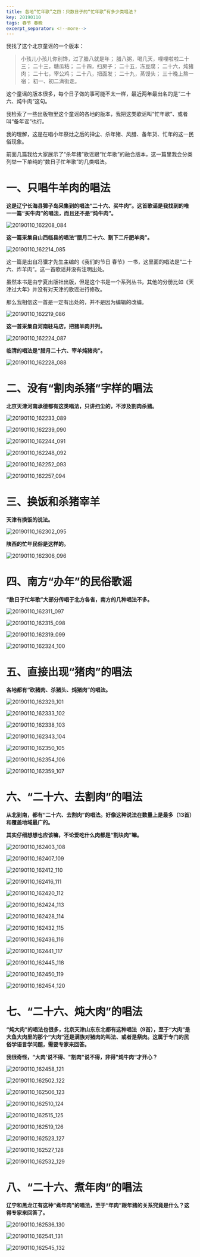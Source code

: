 ```yaml
---
title: 各地“忙年歌”之四：只数日子的“忙年歌”有多少类唱法？
key: 20190110
tags: 春节 春晚
excerpt_separator: <!--more-->
---
```


我找了这个北京童谣的一个版本：

>小孩儿小孩儿你别馋，过了腊八就是年；
腊八粥，喝几天，哩哩啦啦二十三；
二十三，糖瓜粘；
二十四，扫房子；
二十五，冻豆腐；
二十六，炖猪肉；
二十七，宰公鸡；
二十八，把面发；
二十九，蒸馒头；
三十晚上熬一宿；
初一、初二满街走。


这个童谣的版本很多，每个日子做的事可能不太一样，最近两年最出名的是“二十六、炖牛肉”这句。

我检索了一些出版物里这个童谣的各地的版本，我把这类歌谣叫“忙年歌”、或者叫“备年谣”也行。

我的理解，这是在唱小年祭灶之后的掸尘、杀年猪、风腊、备年货、忙年的这一民俗现象。



前面几篇我给大家展示了“杀年猪”歌谣跟“忙年歌”的融合版本，这一篇里我会分类列举一下单纯的“数日子忙年歌”的几类唱法。



# 一、只唱牛羊肉的唱法



**这是辽宁长海县獐子岛采集到的唱法“二十六、买牛肉”。这首歌谣是我找到的唯一一篇“买牛肉”的唱法，而且还不是“炖牛肉”。**

![20190110_162208_084](/assets/images/20190110_162208_084.jpg)

**这一篇采集自山西临县的唱法“腊月二十六、割下二斤肥羊肉”。**

![20190110_162214_085](/assets/images/20190110_162214_085.jpg)

这一篇是出自冯骥才先生主编的《我们的节日 春节》一书，这里面的唱法是“二十六、炸羊肉”。这一首歌谣并没有注明出处。

虽然本书是由宁夏出版社出版，但是这个书是一个系列丛书，其他的分册比如《天津过大年》并没有对天津的歌谣进行修改。

那么我相信这一首是一定有出处的，并不是因为编辑的改编。

![20190110_162219_086](/assets/images/20190110_162219_086.jpg)

**这一首采集自河南驻马店，把猪羊肉并列。**

![20190110_162224_087](/assets/images/20190110_162224_087.jpg)

**临清的唱法是“腊月二十六、宰羊炖猪肉”。**

![20190110_162228_088](/assets/images/20190110_162228_088.jpg)

# 二、没有“割肉杀猪”字样的唱法

**北京天津河南承德都有这类唱法，只讲扫尘的，不涉及割肉杀猪。**

![20190110_162233_089](/assets/images/20190110_162233_089.jpg)

![20190110_162239_090](/assets/images/20190110_162239_090.jpg)

![20190110_162244_091](/assets/images/20190110_162244_091.jpg)

![20190110_162248_092](/assets/images/20190110_162248_092.jpg)

![20190110_162252_093](/assets/images/20190110_162252_093.jpg)

![20190110_162257_094](/assets/images/20190110_162257_094.jpg)

# 三、换饭和杀猪宰羊



**天津有换饭的说法。**

![20190110_162302_095](/assets/images/20190110_162302_095.jpg)

**陕西的忙年民俗是这样的。**

![20190110_162306_096](/assets/images/20190110_162306_096.jpg)

# 四、南方“办年”的民俗歌谣



**“数日子忙年歌”大部分传唱于北方各省，南方的几种唱法不多。**


![20190110_162311_097](/assets/images/20190110_162311_097.jpg)

![20190110_162315_098](/assets/images/20190110_162315_098.jpg)

![20190110_162319_099](/assets/images/20190110_162319_099.jpg)

![20190110_162324_100](/assets/images/20190110_162324_100.jpg)

# 五、直接出现“猪肉”的唱法


**各地都有“砍猪肉、杀猪头、炖猪肉”的唱法。**

![20190110_162329_101](/assets/images/20190110_162329_101.jpg)

![20190110_162333_102](/assets/images/20190110_162333_102.jpg)

![20190110_162338_103](/assets/images/20190110_162338_103.jpg)

![20190110_162343_104](/assets/images/20190110_162343_104.jpg)

![20190110_162350_105](/assets/images/20190110_162350_105.jpg)

![20190110_162354_106](/assets/images/20190110_162354_106.jpg)

![20190110_162359_107](/assets/images/20190110_162359_107.jpg)


# 六、“二十六、去割肉”的唱法


**从北到南，都有“二十六、去割肉”的唱法。好像这种说法在数量上是最多（13首）和覆盖地域最广的。**


**其实仔细想想也应该嘛，不论爱吃什么肉都是“割块肉”嘛。**


![20190110_162403_108](/assets/images/20190110_162403_108.jpg)

![20190110_162407_109](/assets/images/20190110_162407_109.jpg)

![20190110_162412_110](/assets/images/20190110_162412_110.jpg)

![20190110_162416_111](/assets/images/20190110_162416_111.jpg)

![20190110_162420_112](/assets/images/20190110_162420_112.jpg)

![20190110_162424_113](/assets/images/20190110_162424_113.jpg)

![20190110_162428_114](/assets/images/20190110_162428_114.jpg)

![20190110_162432_115](/assets/images/20190110_162432_115.jpg)

![20190110_162436_116](/assets/images/20190110_162436_116.jpg)

![20190110_162441_117](/assets/images/20190110_162441_117.jpg)

![20190110_162445_118](/assets/images/20190110_162445_118.jpg)

![20190110_162450_119](/assets/images/20190110_162450_119.jpg)

![20190110_162454_120](/assets/images/20190110_162454_120.jpg)

# 七、“二十六、炖大肉”的唱法


**“炖大肉”的唱法也很多，北京天津山东东北都有这种唱法（9首），至于“大肉”是大鱼大肉里的那个“大肉”还是满族对猪肉的叫法、或者是祭肉。这属于专门的民俗学语言学问题，需要专家来回答。**


**我很奇怪，“大肉'说不得、"割肉"说不得，非得”炖牛肉“才开心？**

![20190110_162458_121](/assets/images/20190110_162458_121.jpg)

![20190110_162502_122](/assets/images/20190110_162502_122.jpg)

![20190110_162506_123](/assets/images/20190110_162506_123.jpg)

![20190110_162510_124](/assets/images/20190110_162510_124.jpg)

![20190110_162515_125](/assets/images/20190110_162515_125.jpg)

![20190110_162519_126](/assets/images/20190110_162519_126.jpg)

![20190110_162523_127](/assets/images/20190110_162523_127.jpg)

![20190110_162527_128](/assets/images/20190110_162527_128.jpg)

![20190110_162532_129](/assets/images/20190110_162532_129.jpg)

# 八、“二十六、煮年肉”的唱法


**辽宁和黑龙江有这种“煮年肉”的唱法，至于“年肉”跟年猪的关系究竟是什么？这得专家来回答了。**

![20190110_162536_130](/assets/images/20190110_162536_130.jpg)

![20190110_162541_131](/assets/images/20190110_162541_131.jpg)

![20190110_162545_132](/assets/images/20190110_162545_132.jpg)
